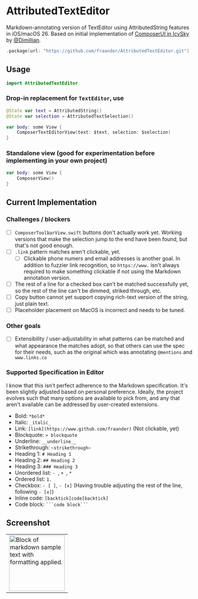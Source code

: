 #  AttributedTextEditor

Markdown-annotating version of TextEditor using AttributedString features in iOS/macOS 26. Based on initial implementation of [ComposerUI in IcySky](https://github.com/Dimillian/IcySky/tree/main/Packages/Features/Sources/ComposerUI) by [@Dimillian](https://github.com/Dimillian).

```swift
.package(url: "https://github.com/fraander/AttributedTextEditor.git")
```

## Usage

```swift
import AttributedTextEditor
```

### Drop-in replacement for `TextEditor`, use 
```swift
@State var text = AttributedString()
@State var selection = AttributedTextSelection()

var body: some View {
    ComposerTextEditorView(text: $text, selection: $selection)
}
```

### Standalone view (good for experimentation before implementing in your own project)
```swift
var body: some View {
    ComposerView()
}
```

## Current Implementation

### Challenges / blockers
- [ ] `ComposerToolbarView.swift` buttons don't actually work yet. Working versions that make the selection jump to the end have been found, but that's not good enough.
- [ ] `.link` pattern matches aren't clickable, yet.
    - [ ] Clickable phone numers and email addresses is another goal. In addition to fuzzier link recognition, so `https://www.` isn't always required to make something clickable if not using the Markdown annotation version.
- [ ] The rest of a line for a checked box can't be matched successfully yet, so the rest of the line can't be dimmed, striked through, etc.
- [ ] Copy button cannot yet support copying rich-text version of the string, just plain text.
- [ ] Placeholder placement on MacOS is incorrect and needs to be tuned.

### Other goals
- [ ] Extensibility / user-adjustability in what patterns can be matched and what appearance the matches adopt, so that others can use the spec for their needs, such as the original which was annotating `@mentions` and `www.links.co`
 

### Supported Specification in Editor
I know that this isn't perfect adherence to the Markdown specification. It's been slightly adjusted based on personal preference. Ideally, the project evolves such that many options are available to pick from, and any that aren't available can be addressed by user-created extensions.
* Bold: `*bold*`
* Italic: `_italic_`
* Link: `[link](https://www.github.com/fraander)` (Not clickable, yet)
* Blockquote: `> blockquote`
* Underline: `__underline__`
* Strikethrough: `~strikethrough~`
* Heading 1: `# Heading 1`
* Heading 2: `## Heading 2`
* Heading 3: `### Heading 3`
* Unordered list: `- `, `+ `, `* ` 
* Ordered list: `1. `
* Checkbox: `- [ ]`, `- [x]` (Having trouble adjusting the rest of the line, following `- [x]`)
* Inline code: `[backtick]code[backtick]`
* Code block: ` ```code block``` `

## Screenshot
<table>
  <tr>
    <td>
      <img width="150" alt="Block of markdown sample text with formatting applied." src="https://github.com/user-attachments/assets/30cbddb4-61c7-45ee-b94d-bc9321d121ac">
    </td>
 </table>

